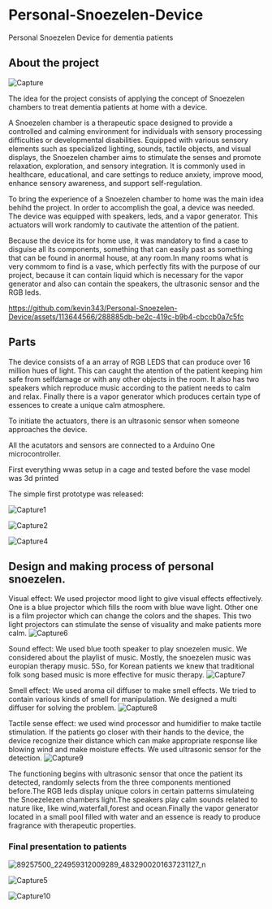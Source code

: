 # Personal-Snoezelen-Device
Personal Snoezelen Device for dementia patients

## About the project

![Capture](https://github.com/kevin343/Personal-Snoezelen-Device/assets/113644566/4b4fc18e-9d80-4859-b553-6541323fa571)

The idea for the project consists of applying the concept of Snoezelen chambers to treat dementia patients at home with a device.

A Snoezelen chamber is a therapeutic space designed to provide a controlled and calming environment for individuals with sensory processing difficulties or developmental disabilities. Equipped with various sensory elements such as specialized lighting, sounds, tactile objects, and visual displays, the Snoezelen chamber aims to stimulate the senses and promote relaxation, exploration, and sensory integration. It is commonly used in healthcare, educational, and care settings to reduce anxiety, improve mood, enhance sensory awareness, and support self-regulation.

To bring the experience of a Snoezelen chamber to home was the main idea behihd the project. In order to accomplish the goal, a device was needed.
The device was equipped with speakers, leds, and a vapor generator. This actuators will work randomly to cautivate the attention of the patient.

Because the device its for home use, it was mandatory to find a case to disguise all its components, something that can easily past as something that can be found in anormal house, at any room.In many rooms what is very commom to find is a vase, which perfectly fits with the purpose of our project, because it can contain liquid which is necessary for the vapor generator and also can contain the speakers, the ultrasonic sensor and the RGB leds.

https://github.com/kevin343/Personal-Snoezelen-Device/assets/113644566/288885db-be2c-419c-b9b4-cbccb0a7c5fc



## Parts

The device consists of a an array of RGB LEDS that can produce over 16 million hues of light. This can caught the atention of the patient keeping him safe from selfdamage or with any other objects in the room.
It also has two speakers which reproduce music according to the patient needs to calm and relax. Finally there is a vapor generator which produces certain type of essences to create a unique calm atmosphere. 

To initiate the actuators, there is an ultrasonic sensor when someone approaches the device. 

All the acutators and sensors are connected to a Arduino One microcontroller.

First everything wwas setup in a cage and tested before the vase model was 3d printed

The simple first prototype was released:

![Capture1](https://github.com/kevin343/Personal-Snoezelen-Device/assets/113644566/45e4dd8e-5ce7-44e9-9a51-f734dcf41f75)

![Capture2](https://github.com/kevin343/Personal-Snoezelen-Device/assets/113644566/30b2c4fe-3713-4b67-8813-c3fbb09db3d1)


![Capture4](https://github.com/kevin343/Personal-Snoezelen-Device/assets/113644566/ea8fbf51-e5a4-49f9-8621-e3d6aaa2ba10)


## Design and making process of personal snoezelen.

Visual effect: We used projector mood light to give visual effects effectively. One is a blue projector which fills the room with blue wave light. Other one is a film projector which can change the colors and the shapes. This two light projectors can stimulate the sense of visuality and make patients more calm.
![Capture6](https://github.com/kevin343/Personal-Snoezelen-Device/assets/113644566/df5c13fc-ce51-4a9e-868c-1c282ebd79db)

Sound effect: We used blue tooth speaker to play snoezelen music. We considered about the playlist of music. Mostly, the snoezelen music was europian therapy music. 5So, for Korean patients we knew that traditional folk song based music is more effective for music therapy.
![Capture7](https://github.com/kevin343/Personal-Snoezelen-Device/assets/113644566/29b555ff-d882-4e54-b43f-1954c5b4d42e)

Smell effect: We used aroma oil diffuser to make smell effects. We tried to contain various kinds of smell for manipulation. We designed a multi diffuser for solving the problem.
![Capture8](https://github.com/kevin343/Personal-Snoezelen-Device/assets/113644566/25cdf862-b03b-4451-ac12-e21d563e1825)

Tactile sense effect: we used wind processor and humidifier to make tactile stimulation. If the patients go closer with their hands to the device, the device recognize their distance which can make appropriate response like blowing wind and make moisture effects. We 
used ultrasonic sensor for the detection. 
![Capture9](https://github.com/kevin343/Personal-Snoezelen-Device/assets/113644566/1a2ffccd-c92c-4a09-b0bb-0a862e308623)

The functioning begins with ultrasonic sensor that once the patient its detected, randomly selects from the three components mentioned before.The RGB leds display unique colors in certain patterns simulateing the Snoezelezen chambers light.The speakers play calm sounds related to nature like, like wind,waterfall,forest and ocean.Finally the vapor generator located in a small pool filled with water and an essence is ready to produce fragrance with therapeutic properties.




### Final presentation to patients


![89257500_224959312009289_4832900201637231127_n](https://github.com/kevin343/Personal-Snoezelen-Device/assets/113644566/9187f70c-ced9-4722-b4c8-46d491ecba92)

![Capture5](https://github.com/kevin343/Personal-Snoezelen-Device/assets/113644566/be1c2bfc-bf39-4565-ae11-340a6f04ace2)

![Capture10](https://github.com/kevin343/Personal-Snoezelen-Device/assets/113644566/9f125338-ecb7-410e-a635-301ed9e16e2e)

